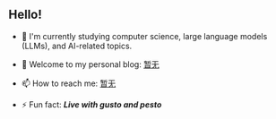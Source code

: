 ## Hello!
<!--
注释内容
-->
- 🌱 I'm currently studying computer science, large language models (LLMs), and AI-related topics.

- 💬 Welcome to my personal blog: 
  [暂无](https://www.notion.so/lifetime-f17091fc91b7402da7d10d3f85bcf01c)
- 📫 How to reach me:
  [暂无]()

- ⚡ Fun fact: ***Live with gusto and pesto***
## 
